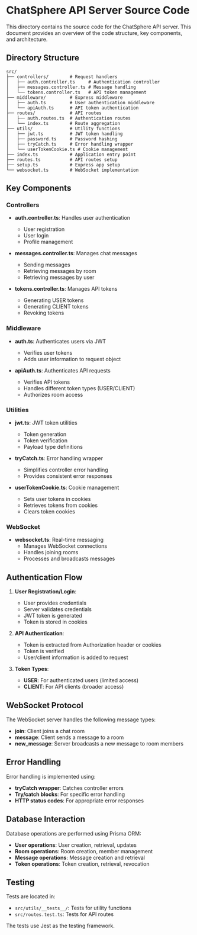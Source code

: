 # ChatSphere API Server Source Code

This directory contains the source code for the ChatSphere API server. This document provides an overview of the code structure, key components, and architecture.

## Directory Structure

```
src/
├── controllers/        # Request handlers
│   ├── auth.controller.ts     # Authentication controller
│   ├── messages.controller.ts # Message handling
│   └── tokens.controller.ts   # API token management
├── middleware/         # Express middleware
│   ├── auth.ts         # User authentication middleware
│   └── apiAuth.ts      # API token authentication
├── routes/             # API routes
│   ├── auth.routes.ts  # Authentication routes
│   └── index.ts        # Route aggregation
├── utils/              # Utility functions
│   ├── jwt.ts          # JWT token handling
│   ├── password.ts     # Password hashing
│   ├── tryCatch.ts     # Error handling wrapper
│   └── userTokenCookie.ts # Cookie management
├── index.ts            # Application entry point
├── routes.ts           # API routes setup
├── setup.ts            # Express app setup
└── websocket.ts        # WebSocket implementation
```

## Key Components

### Controllers

- **auth.controller.ts**: Handles user authentication
  - User registration
  - User login
  - Profile management

- **messages.controller.ts**: Manages chat messages
  - Sending messages
  - Retrieving messages by room
  - Retrieving messages by user

- **tokens.controller.ts**: Manages API tokens
  - Generating USER tokens
  - Generating CLIENT tokens
  - Revoking tokens

### Middleware

- **auth.ts**: Authenticates users via JWT
  - Verifies user tokens
  - Adds user information to request object

- **apiAuth.ts**: Authenticates API requests
  - Verifies API tokens
  - Handles different token types (USER/CLIENT)
  - Authorizes room access

### Utilities

- **jwt.ts**: JWT token utilities
  - Token generation
  - Token verification
  - Payload type definitions

- **tryCatch.ts**: Error handling wrapper
  - Simplifies controller error handling
  - Provides consistent error responses

- **userTokenCookie.ts**: Cookie management
  - Sets user tokens in cookies
  - Retrieves tokens from cookies
  - Clears token cookies

### WebSocket

- **websocket.ts**: Real-time messaging
  - Manages WebSocket connections
  - Handles joining rooms
  - Processes and broadcasts messages

## Authentication Flow

1. **User Registration/Login**:
   - User provides credentials
   - Server validates credentials
   - JWT token is generated
   - Token is stored in cookies

2. **API Authentication**:
   - Token is extracted from Authorization header or cookies
   - Token is verified
   - User/client information is added to request

3. **Token Types**:
   - **USER**: For authenticated users (limited access)
   - **CLIENT**: For API clients (broader access)

## WebSocket Protocol

The WebSocket server handles the following message types:

- **join**: Client joins a chat room
- **message**: Client sends a message to a room
- **new_message**: Server broadcasts a new message to room members

## Error Handling

Error handling is implemented using:

- **tryCatch wrapper**: Catches controller errors
- **Try/catch blocks**: For specific error handling
- **HTTP status codes**: For appropriate error responses

## Database Interaction

Database operations are performed using Prisma ORM:

- **User operations**: User creation, retrieval, updates
- **Room operations**: Room creation, member management
- **Message operations**: Message creation and retrieval
- **Token operations**: Token creation, retrieval, revocation

## Testing

Tests are located in:

- `src/utils/__tests__/`: Tests for utility functions
- `src/routes.test.ts`: Tests for API routes

The tests use Jest as the testing framework.
